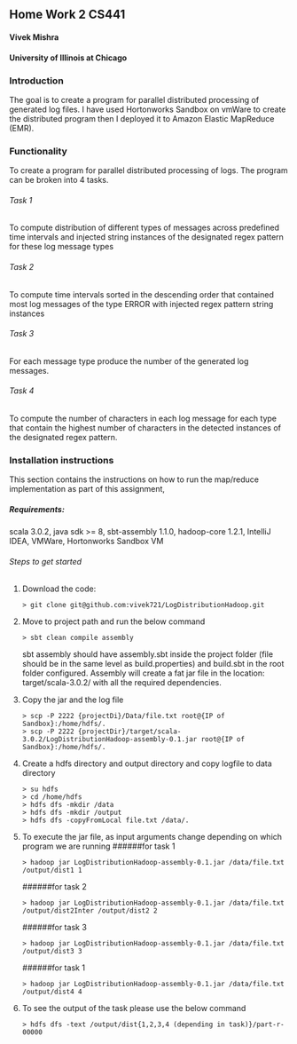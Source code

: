 ## Home Work 2 CS441

#### Vivek Mishra

#### University of Illinois at Chicago

### Introduction
The goal is to create a program for parallel distributed processing of generated log files.
I have used Hortonworks Sandbox on vmWare to create the distributed program then I 
deployed it to Amazon Elastic MapReduce (EMR).

### Functionality
To create a program for parallel distributed processing of logs. The program can be 
broken into 4 tasks.
###### Task 1
To compute distribution of different types of messages across predefined 
time intervals and injected string instances of the designated regex
pattern for these log message types 
###### Task 2
To compute time intervals sorted in the descending order that contained most 
log messages of the type ERROR with injected regex pattern string instances
###### Task 3
For each message type produce the number of the generated log messages. 
###### Task 4
To compute the number of characters in each log message for each type that 
contain the highest number of characters in the detected instances of the 
designated regex pattern.

### Installation instructions

This section contains the instructions on how to run the map/reduce 
implementation as part of this assignment,

##### Requirements:
scala 3.0.2, 
java sdk >= 8,
sbt-assembly 1.1.0,
hadoop-core 1.2.1,
IntelliJ IDEA,
VMWare,
Hortonworks Sandbox VM

###### Steps to get started

1. Download the code:
    ```
    > git clone git@github.com:vivek721/LogDistributionHadoop.git
    ```

2. Move to project path and run the below command 
    ```
   > sbt clean compile assembly
    ```
   sbt assembly should have assembly.sbt inside the project folder
   (file should be in the same level as build.properties) and
    build.sbt in the root folder configured. Assembly will create a 
    fat jar file in the location: target/scala-3.0.2/ with all the required dependencies.

3. Copy the jar and the log file 
    ```
    > scp -P 2222 {projectDi}/Data/file.txt root@{IP of Sandbox}:/home/hdfs/.
    > scp -P 2222 {projectDir}/target/scala-3.0.2/LogDistributionHadoop-assembly-0.1.jar root@{IP of Sandbox}:/home/hdfs/.
   ```

4. Create a hdfs directory and output directory and copy logfile to data directory
    ```
    > su hdfs
    > cd /home/hdfs
    > hdfs dfs -mkdir /data
    > hdfs dfs -mkdir /output
    > hdfs dfs -copyFromLocal file.txt /data/.
   ```

5. To execute the jar file, as input arguments change depending on which program we are running
    ######for task 1
    ```
    > hadoop jar LogDistributionHadoop-assembly-0.1.jar /data/file.txt /output/dist1 1
   ```
   ######for task 2
    ```
    > hadoop jar LogDistributionHadoop-assembly-0.1.jar /data/file.txt /output/dist2Inter /output/dist2 2
   ```
   ######for task 3
    ```
    > hadoop jar LogDistributionHadoop-assembly-0.1.jar /data/file.txt /output/dist3 3
   ```
   ######for task 1
    ```
    > hadoop jar LogDistributionHadoop-assembly-0.1.jar /data/file.txt /output/dist4 4
   ```

6. To see the output of the task please use the below command
    ```
    > hdfs dfs -text /output/dist{1,2,3,4 (depending in task)}/part-r-00000
    ```

